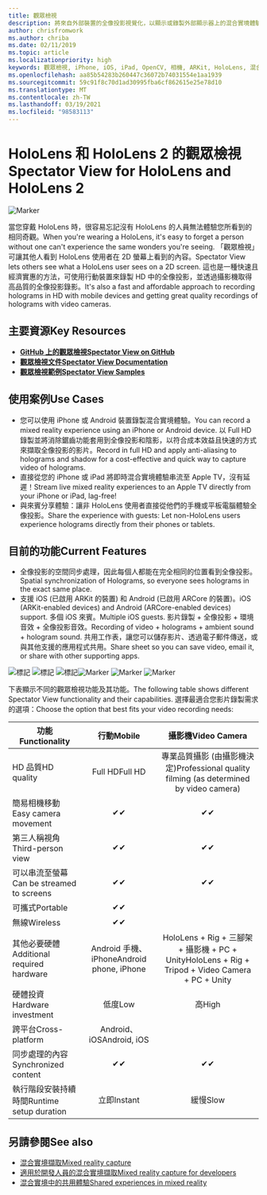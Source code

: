 ```yaml
---
title: 觀眾檢視
description: 將來自外部裝置的全像投影視覺化，以顯示或錄製外部顯示器上的混合實境體驗。
author: chrisfromwork
ms.author: chriba
ms.date: 02/11/2019
ms.topic: article
ms.localizationpriority: high
keywords: 觀眾檢視, iPhone, iOS, iPad, OpenCV, 相機, ARKit, HoloLens, 混合實境, MixedRealityToolkit, 示範, 錄製
ms.openlocfilehash: aa85b54283b260447c36072b74031554e1aa1939
ms.sourcegitcommit: 59c91f8c70d1ad30995fba6cf862615e25e78d10
ms.translationtype: MT
ms.contentlocale: zh-TW
ms.lasthandoff: 03/19/2021
ms.locfileid: "98583113"
---
```

# <a name="spectator-view-for-hololens-and-hololens-2"></a><span data-ttu-id="2a3dc-104">HoloLens 和 HoloLens 2 的觀眾檢視</span><span class="sxs-lookup"><span data-stu-id="2a3dc-104">Spectator View for HoloLens and HoloLens 2</span></span>

![Marker](images/SpecViewPhoneHero.jpg)

<span data-ttu-id="2a3dc-106">當您穿戴 HoloLens 時，很容易忘記沒有 HoloLens 的人員無法體驗您所看到的相同奇觀。</span><span class="sxs-lookup"><span data-stu-id="2a3dc-106">When you're wearing a HoloLens, it's easy to forget a person without one can't experience the same wonders you're seeing.</span></span> <span data-ttu-id="2a3dc-107">「觀眾檢視」可讓其他人看到 HoloLens 使用者在 2D 螢幕上看到的內容。</span><span class="sxs-lookup"><span data-stu-id="2a3dc-107">Spectator View lets others see what a HoloLens user sees on a 2D screen.</span></span> <span data-ttu-id="2a3dc-108">這也是一種快速且經濟實惠的方法，可使用行動裝置來錄製 HD 中的全像投影，並透過攝影機取得高品質的全像投影錄影。</span><span class="sxs-lookup"><span data-stu-id="2a3dc-108">It's also a fast and affordable approach to recording holograms in HD with mobile devices and getting great quality recordings of holograms with video cameras.</span></span>

## <a name="key-resources"></a><span data-ttu-id="2a3dc-109">主要資源</span><span class="sxs-lookup"><span data-stu-id="2a3dc-109">Key Resources</span></span>

* [<span data-ttu-id="2a3dc-110">**GitHub 上的觀眾檢視**</span><span class="sxs-lookup"><span data-stu-id="2a3dc-110">**Spectator View on GitHub**</span></span>](https://github.com/microsoft/MixedReality-SpectatorView)
* [<span data-ttu-id="2a3dc-111">**觀眾檢視文件**</span><span class="sxs-lookup"><span data-stu-id="2a3dc-111">**Spectator View Documentation**</span></span>](https://microsoft.github.io/MixedReality-SpectatorView/README.html)
* [<span data-ttu-id="2a3dc-112">**觀眾檢視範例**</span><span class="sxs-lookup"><span data-stu-id="2a3dc-112">**Spectator View Samples**</span></span>](https://github.com/microsoft/MixedReality-SpectatorView/tree/master/samples)

## <a name="use-cases"></a><span data-ttu-id="2a3dc-113">使用案例</span><span class="sxs-lookup"><span data-stu-id="2a3dc-113">Use Cases</span></span>

* <span data-ttu-id="2a3dc-114">您可以使用 iPhone 或 Android 裝置錄製混合實境體驗。</span><span class="sxs-lookup"><span data-stu-id="2a3dc-114">You can record a mixed reality experience using an iPhone or Android device.</span></span> <span data-ttu-id="2a3dc-115">以 Full HD 錄製並將消除鋸齒功能套用到全像投影和陰影，以符合成本效益且快速的方式來擷取全像投影的影片。</span><span class="sxs-lookup"><span data-stu-id="2a3dc-115">Record in full HD and apply anti-aliasing to holograms and shadow for a cost-effective and quick way to capture video of holograms.</span></span>
* <span data-ttu-id="2a3dc-116">直接從您的 iPhone 或 iPad 將即時混合實境體驗串流至 Apple TV，沒有延遲！</span><span class="sxs-lookup"><span data-stu-id="2a3dc-116">Stream live mixed reality experiences to an Apple TV directly from your iPhone or iPad, lag-free!</span></span>
* <span data-ttu-id="2a3dc-117">與來賓分享體驗：讓非 HoloLens 使用者直接從他們的手機或平板電腦體驗全像投影。</span><span class="sxs-lookup"><span data-stu-id="2a3dc-117">Share the experience with guests: Let non-HoloLens users experience holograms directly from their phones or tablets.</span></span>

## <a name="current-features"></a><span data-ttu-id="2a3dc-118">目前的功能</span><span class="sxs-lookup"><span data-stu-id="2a3dc-118">Current Features</span></span>

* <span data-ttu-id="2a3dc-119">全像投影的空間同步處理，因此每個人都能在完全相同的位置看到全像投影。</span><span class="sxs-lookup"><span data-stu-id="2a3dc-119">Spatial synchronization of Holograms, so everyone sees holograms in the exact same place.</span></span>
* <span data-ttu-id="2a3dc-120">支援 iOS (已啟用 ARKit 的裝置) 和 Android (已啟用 ARCore 的裝置)。</span><span class="sxs-lookup"><span data-stu-id="2a3dc-120">iOS (ARKit-enabled devices) and Android (ARCore-enabled devices) support.</span></span>
<span data-ttu-id="2a3dc-121">多個 iOS 來賓。</span><span class="sxs-lookup"><span data-stu-id="2a3dc-121">Multiple iOS guests.</span></span>
<span data-ttu-id="2a3dc-122">影片錄製 + 全像投影 + 環境音效 + 全像投影音效。</span><span class="sxs-lookup"><span data-stu-id="2a3dc-122">Recording of video + holograms + ambient sound + hologram sound.</span></span>
<span data-ttu-id="2a3dc-123">共用工作表，讓您可以儲存影片、透過電子郵件傳送，或與其他支援的應用程式共用。</span><span class="sxs-lookup"><span data-stu-id="2a3dc-123">Share sheet so you can save video, email it, or share with other supporting apps.</span></span>

<span data-ttu-id="2a3dc-124">![標記](images/SpecViewPhoneDemo.jpg)
![標記](images/hololensspectatorview-500px.jpg) ![標記](images/spectatorview-300px.png)</span><span class="sxs-lookup"><span data-stu-id="2a3dc-124">![Marker](images/SpecViewPhoneDemo.jpg)
![Marker](images/hololensspectatorview-500px.jpg) ![Marker](images/spectatorview-300px.png)</span></span>

<span data-ttu-id="2a3dc-125">下表顯示不同的觀眾檢視功能及其功能。</span><span class="sxs-lookup"><span data-stu-id="2a3dc-125">The following table shows different Spectator View functionality and their capabilities.</span></span> <span data-ttu-id="2a3dc-126">選擇最適合您影片錄製需求的選項：</span><span class="sxs-lookup"><span data-stu-id="2a3dc-126">Choose the option that best fits your video recording needs:</span></span>

|      <span data-ttu-id="2a3dc-127">功能</span><span class="sxs-lookup"><span data-stu-id="2a3dc-127">Functionality</span></span>                                | <span data-ttu-id="2a3dc-128">行動</span><span class="sxs-lookup"><span data-stu-id="2a3dc-128">Mobile</span></span>                  |                    <span data-ttu-id="2a3dc-129">攝影機</span><span class="sxs-lookup"><span data-stu-id="2a3dc-129">Video Camera</span></span>              |
|--------------------------------------|:-----------------------:|:-------------------------------------------:|
| <span data-ttu-id="2a3dc-130">HD 品質</span><span class="sxs-lookup"><span data-stu-id="2a3dc-130">HD quality</span></span>                           |         <span data-ttu-id="2a3dc-131">Full HD</span><span class="sxs-lookup"><span data-stu-id="2a3dc-131">Full HD</span></span>         |        <span data-ttu-id="2a3dc-132">專業品質攝影 (由攝影機決定)</span><span class="sxs-lookup"><span data-stu-id="2a3dc-132">Professional quality filming (as determined by video camera)</span></span>      |
| <span data-ttu-id="2a3dc-133">簡易相機移動</span><span class="sxs-lookup"><span data-stu-id="2a3dc-133">Easy camera movement</span></span>                 |            <span data-ttu-id="2a3dc-134">✔</span><span class="sxs-lookup"><span data-stu-id="2a3dc-134">✔</span></span>            |                      <span data-ttu-id="2a3dc-135">✔</span><span class="sxs-lookup"><span data-stu-id="2a3dc-135">✔</span></span>                      |
| <span data-ttu-id="2a3dc-136">第三人稱視角</span><span class="sxs-lookup"><span data-stu-id="2a3dc-136">Third-person view</span></span>                    |            <span data-ttu-id="2a3dc-137">✔</span><span class="sxs-lookup"><span data-stu-id="2a3dc-137">✔</span></span>            |                      <span data-ttu-id="2a3dc-138">✔</span><span class="sxs-lookup"><span data-stu-id="2a3dc-138">✔</span></span>                      |
| <span data-ttu-id="2a3dc-139">可以串流至螢幕</span><span class="sxs-lookup"><span data-stu-id="2a3dc-139">Can be streamed to screens</span></span>           |            <span data-ttu-id="2a3dc-140">✔</span><span class="sxs-lookup"><span data-stu-id="2a3dc-140">✔</span></span>            |                      <span data-ttu-id="2a3dc-141">✔</span><span class="sxs-lookup"><span data-stu-id="2a3dc-141">✔</span></span>                      |
| <span data-ttu-id="2a3dc-142">可攜式</span><span class="sxs-lookup"><span data-stu-id="2a3dc-142">Portable</span></span>                             |            <span data-ttu-id="2a3dc-143">✔</span><span class="sxs-lookup"><span data-stu-id="2a3dc-143">✔</span></span>            |                                             |
| <span data-ttu-id="2a3dc-144">無線</span><span class="sxs-lookup"><span data-stu-id="2a3dc-144">Wireless</span></span>                             |            <span data-ttu-id="2a3dc-145">✔</span><span class="sxs-lookup"><span data-stu-id="2a3dc-145">✔</span></span>            |                                             |
| <span data-ttu-id="2a3dc-146">其他必要硬體</span><span class="sxs-lookup"><span data-stu-id="2a3dc-146">Additional required hardware</span></span>         |     <span data-ttu-id="2a3dc-147">Android 手機、iPhone</span><span class="sxs-lookup"><span data-stu-id="2a3dc-147">Android phone, iPhone</span></span>    | <span data-ttu-id="2a3dc-148">HoloLens + Rig + 三腳架 + 攝影機 + PC + Unity</span><span class="sxs-lookup"><span data-stu-id="2a3dc-148">HoloLens + Rig + Tripod + Video Camera + PC + Unity</span></span> |
| <span data-ttu-id="2a3dc-149">硬體投資</span><span class="sxs-lookup"><span data-stu-id="2a3dc-149">Hardware investment</span></span>                  |           <span data-ttu-id="2a3dc-150">低度</span><span class="sxs-lookup"><span data-stu-id="2a3dc-150">Low</span></span>            |                     <span data-ttu-id="2a3dc-151">高</span><span class="sxs-lookup"><span data-stu-id="2a3dc-151">High</span></span>                    |
| <span data-ttu-id="2a3dc-152">跨平台</span><span class="sxs-lookup"><span data-stu-id="2a3dc-152">Cross-platform</span></span>                       |           <span data-ttu-id="2a3dc-153">Android、iOS</span><span class="sxs-lookup"><span data-stu-id="2a3dc-153">Android, iOS</span></span>   |                                             |
| <span data-ttu-id="2a3dc-154">同步處理的內容</span><span class="sxs-lookup"><span data-stu-id="2a3dc-154">Synchronized content</span></span>                 |            <span data-ttu-id="2a3dc-155">✔</span><span class="sxs-lookup"><span data-stu-id="2a3dc-155">✔</span></span>            |                      <span data-ttu-id="2a3dc-156">✔</span><span class="sxs-lookup"><span data-stu-id="2a3dc-156">✔</span></span>                      |
| <span data-ttu-id="2a3dc-157">執行階段安裝持續時間</span><span class="sxs-lookup"><span data-stu-id="2a3dc-157">Runtime setup duration</span></span>               |         <span data-ttu-id="2a3dc-158">立即</span><span class="sxs-lookup"><span data-stu-id="2a3dc-158">Instant</span></span>          |                     <span data-ttu-id="2a3dc-159">緩慢</span><span class="sxs-lookup"><span data-stu-id="2a3dc-159">Slow</span></span>                    |
## <a name="see-also"></a><span data-ttu-id="2a3dc-160">另請參閱</span><span class="sxs-lookup"><span data-stu-id="2a3dc-160">See also</span></span>

* [<span data-ttu-id="2a3dc-161">混合實境擷取</span><span class="sxs-lookup"><span data-stu-id="2a3dc-161">Mixed reality capture</span></span>](/hololens/holographic-photos-and-videos) 
* [<span data-ttu-id="2a3dc-162">適用於開發人員的混合實境擷取</span><span class="sxs-lookup"><span data-stu-id="2a3dc-162">Mixed reality capture for developers</span></span>](mixed-reality-capture-for-developers.md)
* [<span data-ttu-id="2a3dc-163">混合實境中的共用體驗</span><span class="sxs-lookup"><span data-stu-id="2a3dc-163">Shared experiences in mixed reality</span></span>](shared-experiences-in-mixed-reality.md)